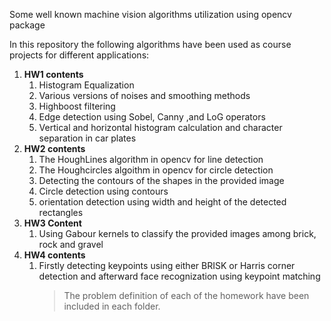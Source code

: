 Some well known machine vision algorithms utilization using opencv package

In this repository the following algorithms have been used as course projects for different applications:

<ol>
<li><b>HW1 contents</b>
  <ol>
  <li>Histogram Equalization</li>
  <li>Various versions of noises and smoothing methods</li>
  <li>Highboost filtering</li>
  <li>Edge detection using Sobel, Canny ,and LoG operators</li>
  <li>Vertical and horizontal histogram calculation and character separation in car plates</li>
  </ol>
</li>


<li><b>HW2 contents</b>
  <ol>
  <li>The HoughLines algorithm in opencv for line detection</li>
  <li>The Houghcircles algoithm in opencv for circle detection</li>
  <li>Detecting the contours of the shapes in the provided image</li>
  <li>Circle detection using contours</li>
  <li>orientation detection using width and height of the detected rectangles</li>
  </ol>
</li>

<li> <b>HW3 Content</b>
  <ol>
  <li>Using Gabour kernels to classify the provided images among brick, rock and gravel</li>
  </ol>
</li>


<li><b>HW4 contents </b>
<ol>
<li>Firstly detecting keypoints using either BRISK or Harris corner detection and afterward face recognization using keypoint matching</li>
<ol>
</li>
</ol>


> The problem definition of each of the homework have been included in each folder.
